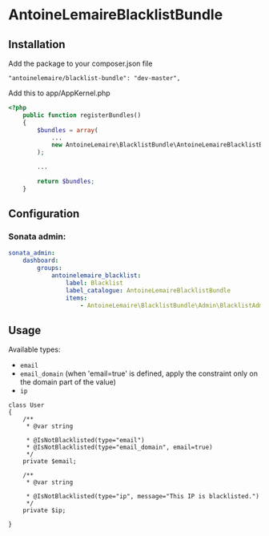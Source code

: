 AntoineLemaireBlacklistBundle
=================



Installation
-----------------------------------

Add the package to your composer.json file
```
"antoinelemaire/blacklist-bundle": "dev-master",
```

Add this to app/AppKernel.php
```php
<?php
    public function registerBundles()
    {
        $bundles = array(
            ...
            new AntoineLemaire\BlacklistBundle\AntoineLemaireBlacklistBundle(),
        );

        ...

        return $bundles;
    }
```


Configuration
-------------


### Sonata admin:

```yaml
sonata_admin:
    dashboard:
        groups:
            antoinelemaire_blacklist:
                label: Blacklist
                label_catalogue: AntoineLemaireBlacklistBundle
                items:
                    - AntoineLemaire\BlacklistBundle\Admin\BlacklistAdmin
```

Usage
------

Available types:
- `email`
- `email_domain` (when 'email=true' is defined, apply the constraint only on the domain part of the value)
- `ip`

```
class User
{
    /**
     * @var string
     
     * @IsNotBlacklisted(type="email")
     * @IsNotBlacklisted(type="email_domain", email=true)
     */
    private $email;
    
    /**
     * @var string
     
     * @IsNotBlacklisted(type="ip", message="This IP is blacklisted.")
     */
    private $ip;
    
}
```